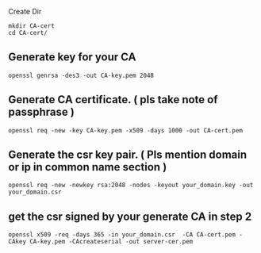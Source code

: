 Create Dir 
```
mkdir CA-cert
cd CA-cert/
```
##  Generate key for your CA
```
openssl genrsa -des3 -out CA-key.pem 2048
```
## Generate CA certificate. ( pls take note of passphrase )
```
openssl req -new -key CA-key.pem -x509 -days 1000 -out CA-cert.pem
```
## Generate the csr key pair. ( Pls mention domain or ip in common name section )
```
openssl req -new -newkey rsa:2048 -nodes -keyout your_domain.key -out your_domain.csr
```

## get the csr signed by your generate CA in step 2
```
openssl x509 -req -days 365 -in your_domain.csr  -CA CA-cert.pem -CAkey CA-key.pem -CAcreateserial -out server-cer.pem
```
